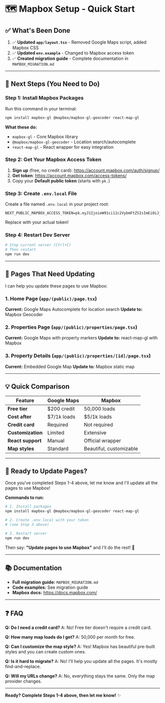 # 🗺️ Mapbox Setup - Quick Start

## ✅ What's Been Done

1. ✅ **Updated `app/layout.tsx`** - Removed Google Maps script, added Mapbox CSS
2. ✅ **Updated `env.example`** - Changed to Mapbox access token
3. ✅ **Created migration guide** - Complete documentation in `MAPBOX_MIGRATION.md`

---

## 🚀 Next Steps (You Need to Do)

### Step 1: Install Mapbox Packages

Run this command in your terminal:

```bash
npm install mapbox-gl @mapbox/mapbox-gl-geocoder react-map-gl
```

**What these do:**
- `mapbox-gl` - Core Mapbox library
- `@mapbox/mapbox-gl-geocoder` - Location search/autocomplete
- `react-map-gl` - React wrapper for easy integration

### Step 2: Get Your Mapbox Access Token

1. **Sign up** (free, no credit card): https://account.mapbox.com/auth/signup/
2. **Get token**: https://account.mapbox.com/access-tokens/
3. Copy your **Default public token** (starts with `pk.`)

### Step 3: Create `.env.local` File

Create a file named `.env.local` in your project root:

```env
NEXT_PUBLIC_MAPBOX_ACCESS_TOKEN=pk.eyJ1IjoieW91ci11c2VybmFtZSIsImEiOiJjbHh4eHh4eHgifQ.xxxxxxxxxxxxx
```

Replace with your actual token!

### Step 4: Restart Dev Server

```bash
# Stop current server (Ctrl+C)
# Then restart
npm run dev
```

---

## 📝 Pages That Need Updating

I can help you update these pages to use Mapbox:

### 1. Home Page (`app/(public)/page.tsx`)
**Current:** Google Maps Autocomplete for location search
**Update to:** Mapbox Geocoder

### 2. Properties Page (`app/(public)/properties/page.tsx`)
**Current:** Google Maps with property markers
**Update to:** react-map-gl with Mapbox

### 3. Property Details (`app/(public)/properties/[id]/page.tsx`)
**Current:** Embedded Google Map
**Update to:** Mapbox static map

---

## 💡 Quick Comparison

| Feature | Google Maps | Mapbox |
|---------|-------------|--------|
| **Free tier** | $200 credit | 50,000 loads |
| **Cost after** | $7/1k loads | $5/1k loads |
| **Credit card** | Required | Not required |
| **Customization** | Limited | Extensive |
| **React support** | Manual | Official wrapper |
| **Map styles** | Standard | Beautiful, customizable |

---

## 🎯 Ready to Update Pages?

Once you've completed Steps 1-4 above, let me know and I'll update all the pages to use Mapbox!

**Commands to run:**

```bash
# 1. Install packages
npm install mapbox-gl @mapbox/mapbox-gl-geocoder react-map-gl

# 2. Create .env.local with your token
# (see Step 3 above)

# 3. Restart server
npm run dev
```

Then say: **"Update pages to use Mapbox"** and I'll do the rest! 🚀

---

## 📚 Documentation

- **Full migration guide:** `MAPBOX_MIGRATION.md`
- **Code examples:** See migration guide
- **Mapbox docs:** https://docs.mapbox.com/

---

## ❓ FAQ

**Q: Do I need a credit card?**
A: No! Free tier doesn't require a credit card.

**Q: How many map loads do I get?**
A: 50,000 per month for free.

**Q: Can I customize the map style?**
A: Yes! Mapbox has beautiful pre-built styles and you can create custom ones.

**Q: Is it hard to migrate?**
A: No! I'll help you update all the pages. It's mostly find-and-replace.

**Q: Will my URLs change?**
A: No, everything stays the same. Only the map provider changes.

---

**Ready? Complete Steps 1-4 above, then let me know!** ✨
